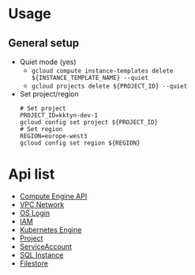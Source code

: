 # Usage

## General setup

* Quiet mode (yes)
    * `gcloud compute instance-templates delete ${INSTANCE_TEMPLATE_NAME} --quiet`
    * `gcloud projects delete ${PROJECT_ID} --quiet`
* Set project/region
    ```shell
    # Set project
    PROJECT_ID=kktyn-dev-1
    gcloud config set project ${PROJECT_ID}
    # Set region
    REGION=europe-west3
    gcloud config set region ${REGION}
    ```

# Api list

* [Compute Engine API][compute_engine]
* [VPC Network][vpc_network]
* [OS Login][os_login]
* [IAM][iam]
* [Kubernetes Engine][kubernetes_engine]
* [Project][project]
* [ServiceAccount][service_account]
* [SQL Instance][sql_instance]
* [Filestore][filestore]

[compute_engine]:<./COMPUTE_ENGINE.MD>

[vpc_network]:<VPC_NETWORK.MD>

[os_login]:<./OS_LOGIN.MD>

[iam]:<./IAM.MD>

[kubernetes_engine]:<./KUBERNETES_ENGINE.MD>

[project]:<./PROJECT.MD>

[service_account]:<SERVICE_ACCOUNT.MD>

[sql_instance]:<SQL_INSTANCE.MD>

[filestore]:<FILESTORE.MD>

